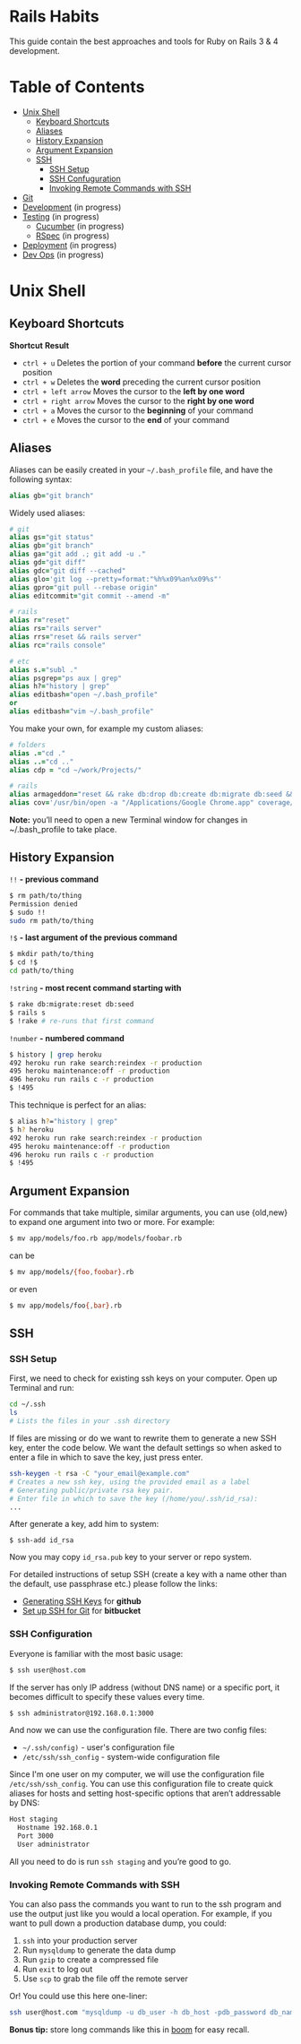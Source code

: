 # Rails Habits

This guide contain the best approaches and tools for Ruby on Rails 3 & 4 development.

# Table of Contents

* [Unix Shell](#unix-shell)
  * [Keyboard Shortcuts](#keyboard-shortcuts)
  * [Aliases](#aliases)
  * [History Expansion](#history-expansion)
  * [Argument Expansion](#argument-expansion)
  * [SSH](#ssh)
    * [SSH Setup](#ssh-setup)
    * [SSH Confuguration](#ssh-configuration)
    * [Invoking Remote Commands with SSH](#invoking-remote-commands-with-ssh)
* [Git](#git)
* [Development](#development) (in progress)
* [Testing](#testing) (in progress)
    * [Cucumber](#cucumber) (in progress)
    * [RSpec](#rspec) (in progress)
* [Deployment](#deployment) (in progress)
* [Dev Ops](#devops) (in progress)

# Unix Shell

## Keyboard Shortcuts

__Shortcut__          __Result__

* `ctrl + u`            Deletes the portion of your command __before__  the current cursor position
* `ctrl + w`            Deletes the __word__ preceding the current cursor position
* `ctrl + left arrow`   Moves the cursor to the __left by one word__
* `ctrl + right arrow`  Moves the cursor to the __right by one word__
* `ctrl + a`            Moves the cursor to the __beginning__ of your command
* `ctrl + e`            Moves the cursor to the __end__ of your command

## Aliases

Aliases can be easily created in your `~/.bash_profile` file, and have the following syntax:

```Ruby
alias gb="git branch"
```

Widely used aliases:

```Ruby
# git
alias gs="git status"
alias gb="git branch"
alias ga="git add .; git add -u ."
alias gd="git diff"
alias gdc="git diff --cached"
alias glo='git log --pretty=format:"%h%x09%an%x09%s"'
alias gpro="git pull --rebase origin"
alias editcommit="git commit --amend -m"

# rails
alias r="reset"
alias rs="rails server"
alias rrs="reset && rails server"
alias rc="rails console"

# etc
alias s.="subl ."
alias psgrep="ps aux | grep"
alias h?="history | grep"
alias editbash="open ~/.bash_profile"
or
alias editbash="vim ~/.bash_profile"
```

You make your own, for example my custom aliases:

```Ruby
# folders
alias .="cd ."
alias ..="cd .."
alias cdp = "cd ~/work/Projects/"

# rails
alias armageddon="reset && rake db:drop db:create db:migrate db:seed && rails s"
alias cov='/usr/bin/open -a "/Applications/Google Chrome.app" coverage/index.html'
```

__Note:__ you’ll need to open a new Terminal window for changes in ~/.bash_profile to take place.

## History Expansion

`!!` __- previous command__

```bash
$ rm path/to/thing
Permission denied
$ sudo !!
sudo rm path/to/thing
```

`!$` __- last argument of the previous command__

```bash
$ mkdir path/to/thing
$ cd !$
cd path/to/thing
```

`!string` __- most recent command starting with__

```bash
$ rake db:migrate:reset db:seed
$ rails s
$ !rake # re-runs that first command
```

`!number` __- numbered command__

```bash
$ history | grep heroku
492 heroku run rake search:reindex -r production
495 heroku maintenance:off -r production
496 heroku run rails c -r production
$ !495
```

This technique is perfect for an alias:

```bash
$ alias h?="history | grep"
$ h? heroku
492 heroku run rake search:reindex -r production
495 heroku maintenance:off -r production
496 heroku run rails c -r production
$ !495
```

## Argument Expansion

For commands that take multiple, similar arguments, you can use {old,new} to expand one argument into two or more. For example:

```bash
$ mv app/models/foo.rb app/models/foobar.rb
```

can be

```bash
$ mv app/models/{foo,foobar}.rb
```

or even

```bash
$ mv app/models/foo{,bar}.rb
```

## SSH

### SSH Setup

First, we need to check for existing ssh keys on your computer. Open up Terminal and run:

```bash
cd ~/.ssh
ls
# Lists the files in your .ssh directory
```

If files are missing or do we want to rewrite them to generate a new SSH key, enter the code below. We want the default settings so when asked to enter a file in which to save the key, just press enter.

```bash
ssh-keygen -t rsa -C "your_email@example.com"
# Creates a new ssh key, using the provided email as a label
# Generating public/private rsa key pair.
# Enter file in which to save the key (/home/you/.ssh/id_rsa):
...
```

After generate a key, add him to system:

`$ ssh-add id_rsa`

Now you may copy `id_rsa.pub` key to your server or repo system.

For detailed instructions of setup SSH  (create a key with a name other than the default, use passphrase etc.) please follow the links:
* [Generating SSH Keys](https://help.github.com/articles/generating-ssh-keys) for __github__
* [Set up SSH for Git](https://confluence.atlassian.com/display/BITBUCKET/Set+up+SSH+for+Git) for __bitbucket__

### SSH Configuration

Everyone is familiar with the most basic usage:

```bash
$ ssh user@host.com
```

If the server has only IP address (without DNS name) or a specific port, it becomes difficult to specify these values ​​every time.

```bash
$ ssh administrator@192.168.0.1:3000
```

And now we can use the configuration file. There are two config files:

* `~/.ssh/config)` - user's configuration file
* `/etc/ssh/ssh_config` - system-wide configuration file

Since I'm one user on my computer, we will use the configuration file `/etc/ssh/ssh_config`. You can use this configuration file to create quick aliases for hosts and setting host-specific options that aren’t addressable by DNS:

```bash
Host staging
  Hostname 192.168.0.1
  Port 3000
  User administrator
```

All you need to do is run `ssh staging` and you’re good to go.

### Invoking Remote Commands with SSH

You can also pass the commands you want to run to the ssh program and use the output just like you would a local operation. For example, if you want to pull down a production database dump, you could:

1. `ssh` into your production server
2. Run `mysqldump` to generate the data dump
3. Run `gzip` to create a compressed file
4. Run `exit` to log out
5. Use `scp` to grab the file off the remote server

Or! You could use this here one-liner:

```bash
ssh user@host.com "mysqldump -u db_user -h db_host -pdb_password db_name | gzip" > production.sql.gz
```

__Bonus tip:__ store long commands like this in [boom](https://github.com/holman/boom) for easy recall.
